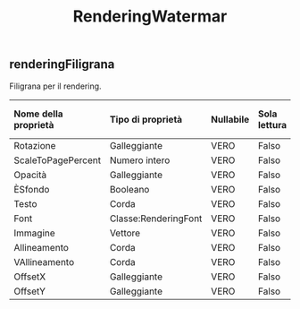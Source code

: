 ﻿---
title: RenderingWatermar
second_title: Aspose.Cells Cloud Documen
type: docs
url: /it/specification/model/renderingwatermark/
description: "Aspose.Cells Specifica del modello cloud: RenderingWatermark. Gestisci facilmente Excel e altri fogli di calcolo con funzionalità come apertura, generazione, modifica, divisione, unione, confronto e conversione"
kwords: Excel, Office, Foglio di calcolo, Cloud REST API, RenderingFiligrana
weight: 50
---
## **renderingFiligrana**

 Filigrana per il rendering.

| Nome della proprietà| Tipo di proprietà| Nullabile| Sola lettura| Valore di default| Descrizione|
|:- |:- |:- |:- |:- |:- |
| Rotazione| Galleggiante| VERO| Falso|||
| ScaleToPagePercent| Numero intero| VERO| Falso|||
| Opacità| Galleggiante| VERO| Falso|||
|ÈSfondo| Booleano| VERO| Falso|||
| Testo| Corda| VERO| Falso|||
| Font| Classe:RenderingFont| VERO| Falso|||
| Immagine|Vettore<Byte> | VERO| Falso|||
| Allineamento| Corda| VERO| Falso|||
| VAllineamento| Corda| VERO| Falso|||
| OffsetX| Galleggiante| VERO| Falso|||
| OffsetY| Galleggiante| VERO| Falso|||

